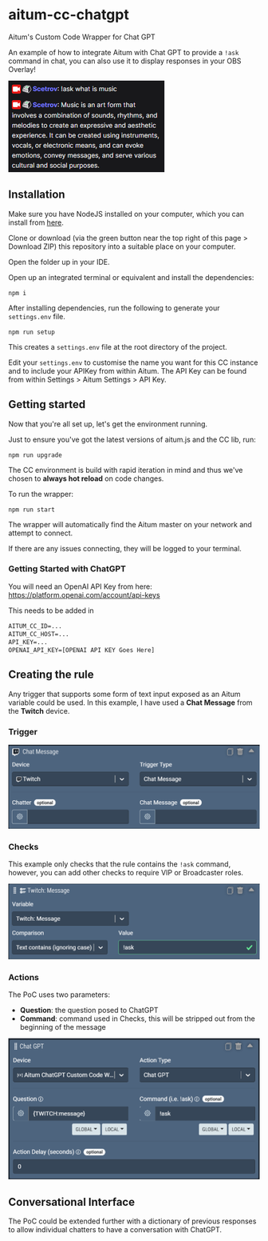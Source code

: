 # aitum-cc-chatgpt
Aitum's Custom Code Wrapper for Chat GPT

An example of how to integrate Aitum with Chat GPT to provide a `!ask` command in chat, you can also use it to display responses in your OBS Overlay!

![Screenshot of ChatGPT responding in Chat](./img/chat.png)

## Installation
Make sure you have NodeJS installed on your computer, which you can install from [here](https://nodejs.org/en/).

Clone or download (via the green button near the top right of this page > Download ZIP) this repository into a suitable place on your computer.

Open the folder up in your IDE.

Open up an integrated terminal or equivalent and install the dependencies:
```
npm i
```

After installing dependencies, run the following to generate your `settings.env` file.
```
npm run setup
```
This creates a `settings.env` file at the root directory of the project.

Edit your `settings.env` to customise the name you want for this CC instance and to include your APIKey from within Aitum.
The API Key can be found from within Settings > Aitum Settings > API Key.

## Getting started

Now that you're all set up, let's get the environment running.

Just to ensure you've got the latest versions of aitum.js and the CC lib, run:
```
npm run upgrade
```

The CC environment is build with rapid iteration in mind and thus we've chosen to **always hot reload** on code changes.

To run the wrapper:
```
npm run start
```

The wrapper will automatically find the Aitum master on your network and attempt to connect.

If there are any issues connecting, they will be logged to your terminal.

### Getting Started with ChatGPT

You will need an OpenAI API Key from here: https://platform.openai.com/account/api-keys

This needs to be added in

```
AITUM_CC_ID=...
AITUM_CC_HOST=...
API_KEY=...
OPENAI_API_KEY=[OPENAI API KEY Goes Here]
```

## Creating the rule

Any trigger that supports some form of text input exposed as an Aitum variable could be used. In this example, I have used a **Chat Message** from the **Twitch** device.

### Trigger

![Aitum Trigger](./img/trigger.png)

### Checks

This example only checks that the rule contains the `!ask` command, however, you can add other checks to require VIP or Broadcaster roles.

![Aitum Trigger](./img/checks.png)

### Actions

The PoC uses two parameters:

 - **Question**: the question posed to ChatGPT
 - **Command**: command used in Checks, this will be stripped out from the beginning of the message

![Aitum Trigger](./img/actions.png)

## Conversational Interface

The PoC could be extended further with a dictionary of previous responses to allow individual chatters to have a conversation with ChatGPT.
